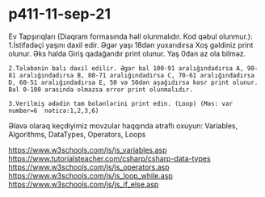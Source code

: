 # p411-11-sep-21

Ev Tapşırıqları (Diaqram formasında həll olunmalıdır. Kod qəbul olunmur.):
    1.İstifadəçi yaşını daxil edir. Əgər yaşı 18dən yuxarıdırsa Xoş gəldiniz print olunur. Əks halda Giriş qadağandır print olunur. Yaş 0dan az ola bilməz.
    
    2.Tələbənin balı daxil edilir. Əgər bal 100-91 aralığındadırsa A, 90-81 aralığındadırsa B, 80-71 aralığındadırsa C, 70-61 aralığındadırsa D, 60-51 aralığındadırsa E, 50 və 50dən aşağıdırsa kəsr print olunur. Bal 0-100 arasında olmazsa error print olunmalıdır.

    3.Verilmiş ədədin tam bolənlərini print edin. (Loop) (Məs: var number=6  nəticə:1,2,3,6)


Əlavə olaraq keçdiyimiz movzular haqqında ətraflı oxuyun:
Variables, Algorithms, DataTypes, Operators, Loops

https://www.w3schools.com/js/js_variables.asp
https://www.tutorialsteacher.com/csharp/csharp-data-types
https://www.w3schools.com/js/js_operators.asp
https://www.w3schools.com/js/js_loop_while.asp
https://www.w3schools.com/js/js_if_else.asp